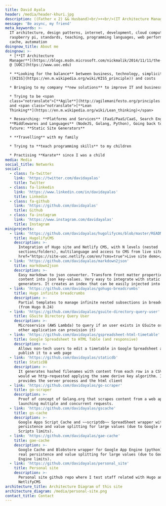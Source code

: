 ```yaml
---
title: David Ayala
header: /media/header-khuri.jpg
description: ((Father x 2) && Husband)<br/>+<br/>(IT Architecture Manager @ UOC.edu)
message: 'Be async, my friend'
meta_keywords: >-
  IT architecture, design patterns, internet, development, cloud computing,
  raspberry pi, standards, teaching, programming languages, web performance,
  cache, automation
doingnow_title: About me
doingnow: >-
  * [**IT Architecture
  Manager**](https://blogs.msdn.microsoft.com/nickmalik/2014/11/11/the-architecture-manager-the-forgotten-enterprise-architecture-role/)
  @ [UOC](https://www.uoc.edu)

  * **Looking for the balance** between business, technology, simplicity
  ([KISS](https://en.m.wikipedia.org/wiki/KISS_principle)) and costs

  * Bringing to my company **new solutions** to improve IT and business

  * Trying to be <span
  class="notranslate">[**Agile**](http://agilemanifesto.org/principles.html)</span>
  and <span class="notranslate">[**Lean
  Thinking**](https://en.m.wikipedia.org/wiki/Lean_thinking)</span>

  * Researching: **Platforms and Services** (FaaS/PaaS/CaaS, Search Engine-aaS),
  **Middlewares and Languages** (NodeJS, Golang, Python), Going back to the
  future: **Static Site Generators**

  * **Travelling** with my family

  * Trying to **teach programming skills** to my children

  * Practising **Karate** since I was a child
media: Media
social_title: Networks
social:
  - class: fa-twitter
    link: 'https://twitter.com/davidayalas'
    title: Twitter
  - class: fa-linkedin
    link: 'https://www.linkedin.com/in/davidayalas'
    title: Linkedin
  - class: fa-github
    link: 'https://github.com/davidayalas'
    title: Github
  - class: fa-instagram
    link: 'https://www.instagram.com/davidayalas'
    title: Instagram
miniprojects:
  - link: 'https://github.com/davidayalas/hugolifycms/blob/master/README.md'
    title: HugolifyCMS
    description: >-
      Integration of Hugo site and Netlify CMS, with N levels (nested
      sections/folders), multilanguage and access to CMS from live site. <a
      href="https://site-uoc.netlify.com/en/?cms=true">Live site demo</a>
  - link: 'https://github.com/davidayalas/markdown2json'
    title: markdown2json
    description: >-
      Easy markdown to json converter. Transform front matter properties and
      content into json key-values. Very easy to integrate with static sites
      generators. It creates an index that can be easily injected into algolia.
  - link: 'https://github.com/davidayalas/gohugo-breadcrumbs'
    title: Hugo infinite breadcrumbs
    description: >-
      Partial templates to manage infinite nested subsections in breadcrumbs
      (from Hugo 0.24)
  - link: 'https://github.com/davidayalas/gsuite-directory-query-user'
    title: GSuite Directory Query User
    description: >-
      Microservice (AWS Lambda) to query if an user exists in GSuite or not (and
      other application can provision it)
  - link: 'https://github.com/davidayalas/gspreadsheet-html-timetable'
    title: Google Spreadsheet to HTML Table (and responsive)
    description: >-
      Allows non-tech users to edit a timetable in Google Spreadsheet and then
      publish it to a web page
  - link: 'https://github.com/davidayalas/staticdb'
    title: StaticDB
    description: >-
      It generates hashed filenames with content from each row in a CSV that
      would we http-requested applying the same derive key algorithm. It
      provides the server process and the html client
  - link: 'https://github.com/davidayalas/go-scraper'
    title: go-scraper
    description: >-
      Proof of concept of Golang.org that scrapes content from a web application
      launching multiple and concurrent requests.
  - link: 'https://github.com/davidayalas/gscache'
    title: gs-cache
    description: >-
      Google Apps Script Cache and ~~scriptdb~~ SpreadSheet wrapper with real
      persistence and value splitting for large values (due to Google Apps
      Scripts limits).
  - link: 'https://github.com/davidayalas/gae-cache'
    title: gae-cache
    description: >-
      Google Cache and Blobstore wrapper for Google App Engine (python) with
      real persistence and value splitting for large values (due to Google App
      Engine limits).
  - link: 'https://github.com/davidayalas/personal_site'
    title: Personal site
    description: >-
      Personal site github repo where I test staff related with Hugo and
      NetlifyCMS
architecture_title: Architecture Diagram of this site
architecture_diagram: /media/personal-site.png
contact_title: Contact
---
```


